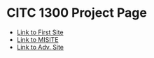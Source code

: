 # CITC 1300 Project Page

<ul>
 <li><a href="htmlintro/firstsite.html">Link to First Site</a></li>
 <li><a href="actualHTML/MISITE.html">Link to MISITE</a></li>
 <li><a href="adv_css/MISITE.html"> Link to Adv. Site</a></li>
</ul>
